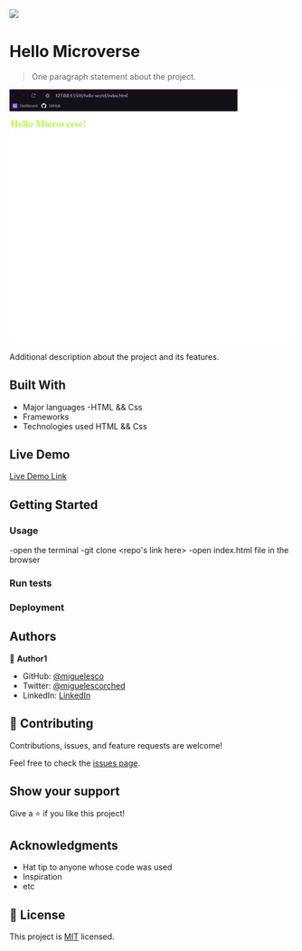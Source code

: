 ![](https://img.shields.io/badge/Microverse-blueviolet)

# Hello Microverse

> One paragraph statement about the project.

![screenshot](./app_screenshot.png)

Additional description about the project and its features.

## Built With

- Major languages
    -HTML && Css
- Frameworks
- Technologies used
    HTML && Css

## Live Demo

[Live Demo Link](https://miguelesco.github.io/helloWorldMicroverse/)


## Getting Started

### Usage

-open the terminal
-git clone <repo's link here>
-open index.html file in the browser

### Run tests

### Deployment



## Authors

👤 **Author1**

- GitHub: [@miguelesco](https://github.com/miguelesco)
- Twitter: [@miguelescorched](https://twitter.com/miguelescorched)
- LinkedIn: [LinkedIn](https://www.linkedin.com/in/miguelangel-escorche-delgado-9a2956163/)

## 🤝 Contributing

Contributions, issues, and feature requests are welcome!

Feel free to check the [issues page](../../issues/).

## Show your support

Give a ⭐️ if you like this project!

## Acknowledgments

- Hat tip to anyone whose code was used
- Inspiration
- etc

## 📝 License

This project is [MIT](./MIT.md) licensed.
